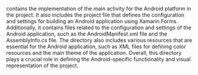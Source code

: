 contains the implementation of the main activity for the Android platform in the project. It also includes the project file that defines the configuration and settings for building an Android application using Xamarin.Forms. Additionally, it contains files related to the configuration and settings of the Android application, such as the AndroidManifest.xml file and the AssemblyInfo.cs file. The directory also includes various resources that are essential for the Android application, such as XML files for defining color resources and the main theme of the application. Overall, this directory plays a crucial role in defining the Android-specific functionality and visual representation of the project.